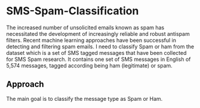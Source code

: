 # SMS-Spam-Classification
The increased number of unsolicited emails known as spam has necessitated the development of increasingly reliable and robust antispam filters. Recent machine learning approaches have been successful in detecting and filtering spam emails. I need to classify Spam or ham from the dataset which is a set of SMS tagged messages that have been collected for SMS Spam research. It contains one set of SMS messages in English of 5,574 messages, tagged according being ham (legitimate) or spam.
## <span style='color:BLACK'>       Approach              </span>

The main goal is to classify the message type as Spam or Ham.

